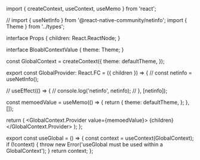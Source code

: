 import { createContext, useContext, useMemo } from 'react';

// import { useNetInfo } from '@react-native-community/netinfo';
import { Theme } from '../types';

interface Props {
  children: React.ReactNode;
}

interface BloablContextValue {
  theme: Theme;
}

const GlobalContext = createContext<BloablContextValue>({
  theme: defaultTheme,
});

export const GlobalProvider: React.FC<Props> = ({ children }) => {
  // const netinfo = useNetInfo();

  // useEffect(() => {
  //   console.log('netinfo', netinfo);
  // }, [netinfo]);

  const memoedValue = useMemo(() => {
    return {
      theme: defaultTheme,
    };
  }, []);

  return (
    <GlobalContext.Provider value={memoedValue}>
      {children}
    </GlobalContext.Provider>
  );
};

export const useGlobal = () => {
  const context = useContext(GlobalContext);
  if (!context) {
    throw new Error('useGlobal must be used within a GlobalContext');
  }
  return context;
};
